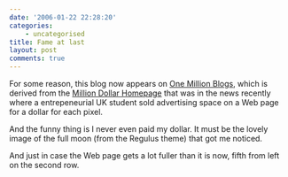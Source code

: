 ```yaml
---
date: '2006-01-22 22:28:20'
categories:
    - uncategorised
title: Fame at last
layout: post
comments: true
---
```

For some reason, this blog now appears on [One Million
Blogs](http://www.onemillionblogs.net/), which is derived from the
[Million Dollar Homepage](http://www.milliondollarhomepage.com/) that
was in the news recently where a entrepeneurial UK student sold
advertising space on a Web page for a dollar for each pixel.

And the funny thing is I never even paid my dollar. It must be the
lovely image of the full moon (from the Regulus theme) that got me
noticed.

And just in case the Web page gets a lot fuller than it is now, fifth
from left on the second row.
